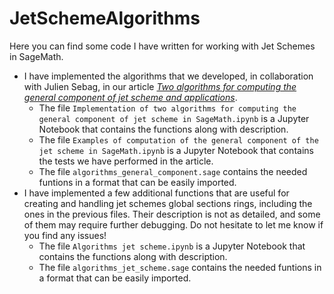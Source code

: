 # JetSchemeAlgorithms
Here you can find some code I have written for working with Jet Schemes in SageMath.

- I have implemented the algorithms that we developed, in collaboration with Julien Sebag, in our article [*Two algorithms for computing the general component of jet scheme and applications*](https://doi.org/10.1016/j.jsc.2022.02.004).
    - The file `Implementation of two algorithms for computing the general component of jet scheme in SageMath.ipynb` is a Jupyter Notebook that contains the functions along with description.
    - The file `Examples of computation of the general component of the jet scheme in SageMath.ipynb` is a Jupyter Notebook that contains the tests we have performed in the article.
    - The file `algorithms_general_component.sage` contains the needed funtions in a format that can be easily imported.
- I have implemented a few additional functions that are useful for creating and handling jet schemes global sections rings, including the ones in the previous files. Their description is not as detailed, and some of them may require further debugging. Do not hesitate to let me know if you find any issues!
    - The file `Algorithms jet scheme.ipynb` is a Jupyter Notebook that contains the functions along with description.
    - The file `algorithms_jet_scheme.sage` contains the needed funtions in a format that can be easily imported.